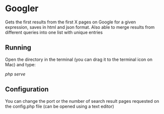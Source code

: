 # Googler
Gets the first results from the first X pages on Google for a given expression, saves in html and json format. Also able to merge results from different queries into one list with unique entries

## Running
Open the directory in the terminal (you can drag it to the terminal icon on Mac) and type:

*php serve*

## Configuration
You can change the port or the number of search result pages requested on the config.php file (can be opened using a text editor)
